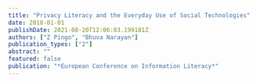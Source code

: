 ```yaml
---
title: "Privacy Literacy and the Everyday Use of Social Technologies"
date: 2018-01-01
publishDate: 2021-08-20T12:06:03.199181Z
authors: ["Z Pingo", "Bhuva Narayan"]
publication_types: ["2"]
abstract: ""
featured: false
publication: "*European Conference on Information Literacy*"
---
```


